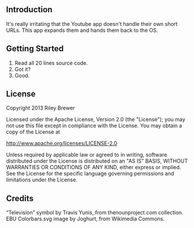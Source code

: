 Introduction
------------
It's really irritating that the Youtube app doesn't handle their own 
short URLs. This app expands them and hands them back to the OS.

Getting Started
---------------
1. Read all 20 lines source code.
2. Got it?
3. Good.

License
-------
Copyright 2013 Riley Brewer

Licensed under the Apache License, Version 2.0 (the "License");
you may not use this file except in compliance with the License.
You may obtain a copy of the License at

   http://www.apache.org/licenses/LICENSE-2.0

Unless required by applicable law or agreed to in writing, software
distributed under the License is distributed on an "AS IS" BASIS,
WITHOUT WARRANTIES OR CONDITIONS OF ANY KIND, either express or implied.
See the License for the specific language governing permissions and
limitations under the License.

Credits
-------
“Television” symbol by Travis Yunis, from thenounproject.com collection.
EBU Colorbars.svg image by Joghurt, from Wikimedia Commons.
